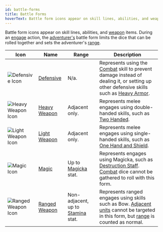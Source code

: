 ```yaml
---
id: battle-forms
title: Battle Forms
hoverText: Battle form icons appear on skill lines, abilities, and weapon items. During an engage action, the adventurer's battle form limits the dice that can be rolled together and sets the adventurer's range.
---
```


Battle form icons appear on skill lines, abilities, and [weapon](/docs/adventurer/items/types/weapon) items. During an [engage](/docs/battles/adventurer-turn/engage) action, the [adventurer's](/docs/glossary/adventurer) battle form limits the dice that can be rolled together and sets the adventurer's [range](/docs/glossary/range).

| Icon                                                            | Name                                                     | Range                                                               | Description                                                                                                                                                                                                                     |
| --------------------------------------------------------------- | -------------------------------------------------------- | ------------------------------------------------------------------- | ------------------------------------------------------------------------------------------------------------------------------------------------------------------------------------------------------------------------------- |
| <img src="/icons/defensive.svg" alt="Defensive Icon" />         | [Defensive](docs/battles/battle-forms/defensive)         | N/a.                                                                | Represents using the [Combat](/docs/adventurer/skill-lines/combat) skill to prevent damage instead of dealing it, or setting up other defensive skills such as [Heavy Armor](/docs/adventurer/skill-lines/warrior/heavy-armor). |
| <img src="/icons/heavy-weapon.svg" alt="Heavy Weapon Icon" />   | [Heavy Weapon](docs/battles/battle-forms/heavy-weapon)   | Adjacent only.                                                      | Represents melee engages using double-handed skills, such as [Two Handed](/docs/adventurer/skill-lines/warrior/two-handed).                                                                                                     |
| <img src="/icons/light-weapon.svg" alt="Light Weapon Icon" />   | [Light Weapon](docs/battles/battle-forms/light-weapon)   | Adjacent only.                                                      | Represents melee engages using single-handed skills, such as [One Hand and Shield](/docs/adventurer/skill-lines/warrior/one-hand-and-shield).                                                                                   |
| <img src="/icons/magic.svg" alt="Magic Icon" />                 | [Magic](docs/battles/battle-forms/magic)                 | Up to [Magicka](/docs/adventurer/stats/magicka) stat.               | Represents engages using Magicka, such as [Destruction Staff](/docs/adventurer/skill-lines/mage/destruction-staff). [Combat](/docs/adventurer/skill-lines/combat) dice cannot be gathered to roll with this form.               |
| <img src="/icons/ranged-weapon.svg" alt="Ranged Weapon Icon" /> | [Ranged Weapon](docs/battles/battle-forms/ranged-weapon) | Non-adjacent, up to [Stamina](/docs/adventurer/stats/stamina) stat. | Represents ranged engages using skills such as Bow. [Adjacent](/docs/glossary/adjacent) [units](/docs/glossary/unit) cannot be targeted in this form, but [range](/docs/glossary/range) is counted as normal.                   |
